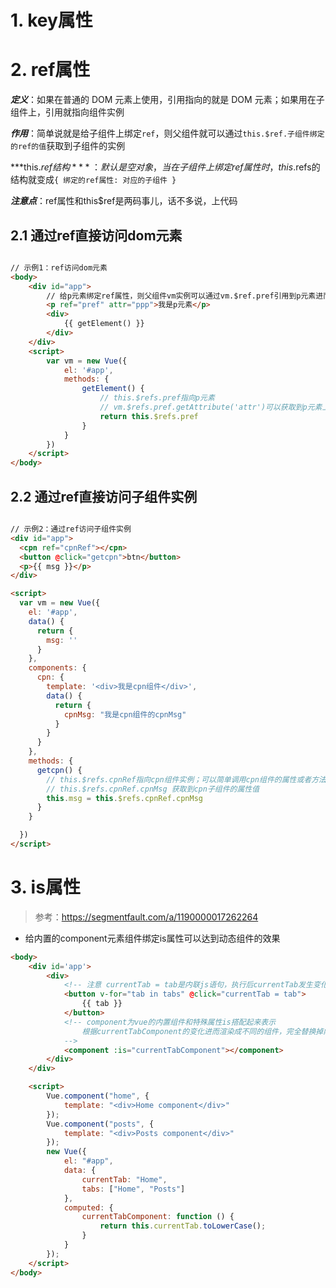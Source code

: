 # 1. key属性



# 2. ref属性

***定义***：如果在普通的 DOM 元素上使用，引用指向的就是 DOM 元素；如果用在子组件上，引用就指向组件实例

***作用***：简单说就是给子组件上绑定`ref`，则父组件就可以通过`this.$ref.子组件绑定的ref的值`获取到子组件的实例

***this.$ref结构***：默认是空对象，当在子组件上绑定ref属性时，this.$refs的结构就变成`{ 绑定的ref属性: 对应的子组件 }`

***注意点***：ref属性和this$ref是两码事儿，话不多说，上代码

## 2.1 通过ref直接访问dom元素

```html

// 示例1：ref访问dom元素
<body>
    <div id="app">
      	// 给p元素绑定ref属性，则父组件vm实例可以通过vm.$ref.pref引用到p元素进而操作p元素
        <p ref="pref" attr="ppp">我是p元素</p>
        <div>
            {{ getElement() }}
        </div>
    </div>
    <script>
        var vm = new Vue({
            el: '#app',
            methods: {
                getElement() {
                    // this.$refs.pref指向p元素
                    // vm.$refs.pref.getAttribute('attr')可以获取到p元素上的attr属性值
                    return this.$refs.pref
                }
            }
        })
    </script>
</body>

```



## 2.2 通过ref直接访问子组件实例

```html

// 示例2：通过ref访问子组件实例
<div id="app">
  <cpn ref="cpnRef"></cpn>
  <button @click="getcpn">btn</button>
  <p>{{ msg }}</p>
</div>

<script>
  var vm = new Vue({
    el: '#app',
    data() {
      return {
        msg: ''
      }
    },
    components: {
      cpn: {
        template: '<div>我是cpn组件</div>',
        data() {
          return {
            cpnMsg: "我是cpn组件的cpnMsg"
          }
        }
      }
    },
    methods: {
      getcpn() {
        // this.$refs.cpnRef指向cpn组件实例；可以简单调用cpn组件的属性或者方法
        // this.$refs.cpnRef.cpnMsg 获取到cpn子组件的属性值
        this.msg = this.$refs.cpnRef.cpnMsg
      }
    }

  })
</script>
```



# 3. is属性

> 参考：https://segmentfault.com/a/1190000017262264

- 给内置的component元素组件绑定is属性可以达到动态组件的效果

```html
<body>
    <div id='app'>
        <div>
            <!-- 注意 currentTab = tab是内联js语句，执行后currentTab发生变化触发currentTabComponent -->
            <button v-for="tab in tabs" @click="currentTab = tab">
                {{ tab }}
            </button>
            <!-- component为vue的内置组件和特殊属性is搭配起来表示
                根据currentTabComponent的变化进而渲染成不同的组件，完全替换掉内置的component组件
            -->
            <component :is="currentTabComponent"></component>
        </div>
    </div>

    <script>
        Vue.component("home", {
            template: "<div>Home component</div>"
        });
        Vue.component("posts", {
            template: "<div>Posts component</div>"
        });
        new Vue({
            el: "#app",
            data: {
                currentTab: "Home",
                tabs: ["Home", "Posts"]
            },
            computed: {
                currentTabComponent: function () {
                    return this.currentTab.toLowerCase();
                }
            }
        });
    </script>
</body>
```

